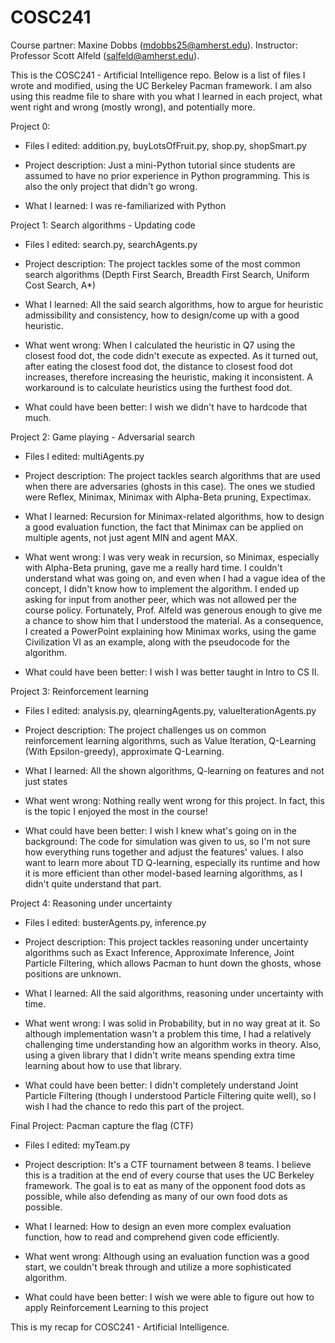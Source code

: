 # COSC241
Course partner: Maxine Dobbs (mdobbs25@amherst.edu). Instructor: Professor Scott Alfeld (salfeld@amherst.edu).


This is the COSC241 - Artificial Intelligence repo. Below is a list of files I wrote and modified, using the UC Berkeley Pacman framework. I am also using this readme file to share with you what I learned in each project, what went right and wrong (mostly wrong), and potentially more.


Project 0:

- Files I edited: addition.py, buyLotsOfFruit.py, shop.py, shopSmart.py

- Project description: Just a mini-Python tutorial since students are assumed to have no prior experience in Python programming. This is also the only project that didn't go wrong.

- What I learned: I was re-familiarized with Python


Project 1: Search algorithms - Updating code

- Files I edited: search.py, searchAgents.py

- Project description: The project tackles some of the most common search algorithms (Depth First Search, Breadth First Search, Uniform Cost Search, A*)

- What I learned: All the said search algorithms, how to argue for heuristic admissibility and consistency, how to design/come up with a good heuristic.

- What went wrong: When I calculated the heuristic in Q7 using the closest food dot, the code didn't execute as expected. As it turned out, after eating the closest food dot, the distance to closest food dot increases, therefore increasing the heuristic, making it inconsistent. A workaround is to calculate heuristics using the furthest food dot.

- What could have been better: I wish we didn't have to hardcode that much.


Project 2: Game playing - Adversarial search

- Files I edited: multiAgents.py

- Project description: The project tackles search algorithms that are used when there are adversaries (ghosts in this case). The ones we studied were Reflex, Minimax, Minimax with Alpha-Beta pruning, Expectimax.

- What I learned: Recursion for Minimax-related algorithms, how to design a good evaluation function, the fact that Minimax can be applied on multiple agents, not just agent MIN and agent MAX.

- What went wrong: I was very weak in recursion, so Minimax, especially with Alpha-Beta pruning, gave me a really hard time. I couldn't understand what was going on, and even when I had a vague idea of the concept, I didn't know how to implement the algorithm. I ended up asking for input from another peer, which was not allowed per the course policy. Fortunately, Prof. Alfeld was generous enough to give me a chance to show him that I understood the material. As a consequence, I created a PowerPoint explaining how Minimax works, using the game Civilization VI as an example, along with the pseudocode for the algorithm.

- What could have been better: I wish I was better taught in Intro to CS II.


Project 3: Reinforcement learning

- Files I edited: analysis.py, qlearningAgents.py, valueIterationAgents.py

- Project description: The project challenges us on common reinforcement learning algorithms, such as Value Iteration, Q-Learning (With Epsilon-greedy), approximate Q-Learning.

- What I learned: All the shown algorithms, Q-learning on features and not just states

- What went wrong: Nothing really went wrong for this project. In fact, this is the topic I enjoyed the most in the course!

- What could have been better: I wish I knew what's going on in the background: The code for simulation was given to us, so I'm not sure how everything runs together and adjust the features' values. I also want to learn more about TD Q-learning, especially its runtime and how it is more efficient than other model-based learning algorithms, as I didn't quite understand that part.


Project 4: Reasoning under uncertainty

- Files I edited: busterAgents.py, inference.py

- Project description: This project tackles reasoning under uncertainty algorithms such as Exact Inference, Approximate Inference, Joint Particle Filtering, which allows Pacman to hunt down the ghosts, whose positions are unknown.

- What I learned: All the said algorithms, reasoning under uncertainty with time.

- What went wrong: I was solid in Probability, but in no way great at it. So although implementation wasn't a problem this time, I had a relatively challenging time understanding how an algorithm works in theory. Also, using a given library that I didn't write means spending extra time learning about how to use that library. 

- What could have been better: I didn't completely understand Joint Particle Filtering (though I understood Particle Filtering quite well), so I wish I had the chance to redo this part of the project.


Final Project: Pacman capture the flag (CTF)

- Files I edited: myTeam.py

- Project description: It's a CTF tournament between 8 teams. I believe this is a tradition at the end of every course that uses the UC Berkeley framework. The goal is to eat as many of the opponent food dots as possible, while also defending as many of our own food dots as possible.

- What I learned: How to design an even more complex evaluation function, how to read and comprehend given code efficiently.

- What went wrong: Although using an evaluation function was a good start, we couldn't break through and utilize a more sophisticated algorithm.

- What could have been better: I wish we were able to figure out how to apply Reinforcement Learning to this project


This is my recap for COSC241 - Artificial Intelligence.
